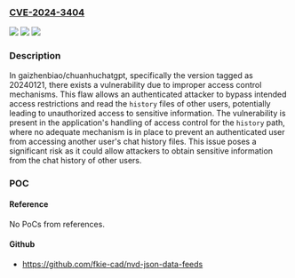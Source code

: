 ### [CVE-2024-3404](https://cve.mitre.org/cgi-bin/cvename.cgi?name=CVE-2024-3404)
![](https://img.shields.io/static/v1?label=Product&message=gaizhenbiao%2Fchuanhuchatgpt&color=blue)
![](https://img.shields.io/static/v1?label=Version&message=unspecified%3C%3D%20latest%20&color=brighgreen)
![](https://img.shields.io/static/v1?label=Vulnerability&message=CWE-284%20Improper%20Access%20Control&color=brighgreen)

### Description

In gaizhenbiao/chuanhuchatgpt, specifically the version tagged as 20240121, there exists a vulnerability due to improper access control mechanisms. This flaw allows an authenticated attacker to bypass intended access restrictions and read the `history` files of other users, potentially leading to unauthorized access to sensitive information. The vulnerability is present in the application's handling of access control for the `history` path, where no adequate mechanism is in place to prevent an authenticated user from accessing another user's chat history files. This issue poses a significant risk as it could allow attackers to obtain sensitive information from the chat history of other users.

### POC

#### Reference
No PoCs from references.

#### Github
- https://github.com/fkie-cad/nvd-json-data-feeds

